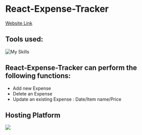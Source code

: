 # React-Expense-Tracker

[Website Link](https://expense-tracker-react-nine.vercel.app/)

## Tools used:

![My Skills](https://skillicons.dev/icons?i=react,nodejs,mongodb,redis&theme=dark)

## React-Expense-Tracker can perform the following functions:

-   Add new Expense
-   Delete an Expense
-   Update an existing Expense : Date/Item name/Price

## Hosting Platform

![](https://skillicons.dev/icons?i=vercel&theme=dark)

